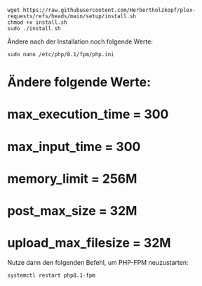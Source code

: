 ```
wget https://raw.githubusercontent.com/Herbertholzkopf/plex-requests/refs/heads/main/setup/install.sh
chmod +x install.sh
sudo ./install.sh
```

Ändere nach der Installation noch folgende Werte:
```
sudo nano /etc/php/8.1/fpm/php.ini
```
# Ändere folgende Werte:
# max_execution_time = 300
# max_input_time = 300
# memory_limit = 256M
# post_max_size = 32M
# upload_max_filesize = 32M

Nutze dann den folgenden Befehl, um PHP-FPM neuzustarten:
```
systemctl restart php8.1-fpm
```